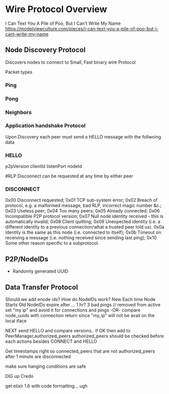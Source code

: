 # Wire Protocol Overview
I Can Text You A Pile of Poo, But I Can’t Write My Name
https://modelviewculture.com/pieces/i-can-text-you-a-pile-of-poo-but-i-cant-write-my-name


## Node Discovery Protocol
Discovers nodes to connect to
Small, Fast binary wire Protocol

Packet types
### Ping
### Pong
### Neighbors 

### Application handshake Protocol
Upon Discovery each peer must send a HELLO message with the follwoing data
### HELLO
  p2pVersion
  clientId
  listenPort
  nodeId

#RLP 
Disconnect can be requested at any time by either peer
### DISCONNECT
  0x00 Disconnect requested;
  0x01 TCP sub-system error;
  0x02 Breach of protocol, e.g. a malformed message, bad RLP, incorrect magic number &c.;
  0x03 Useless peer;
  0x04 Too many peers;
  0x05 Already connected;
  0x06 Incompatible P2P protocol version;
  0x07 Null node identity received - this is automatically invalid;
  0x08 Client quitting;
  0x09 Unexpected identity (i.e. a different identity to a previous connection/what a trusted peer told us).
  0x0a Identity is the same as this node (i.e. connected to itself);
  0x0b Timeout on receiving a message (i.e. nothing received since sending last ping);
  0x10 Some other reason specific to a subprotocol.



## P2P/NodeIDs
- Randomly generated UUID

## Data Transfer Protocol


Should we add enode ids?
How do NodeIDs work?
New Each time Node Starts
Old NodeIDs expire after ... 1 hr?
3 bad pings // removed from active
set "my ip" and avoid it for connections and pings
-OR-
compare node_uuids with connection return since "my_ip" will not be avail on the local iface

NEXT
send HELLO and compare versions.. if OK then add to PeerManager.authorized_peers
authorized_peers should be checked before each actions besides CONNECT and HELLO

Get timestamps right so connected_peers that are not authorized_peers after 1 minute are disconnected

make sure hanging conditions are safe

DIG up Credo

get elixir 1.6 with code formatting... ugh